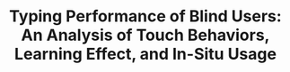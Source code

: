 ---
###############
# DO NOT EDIT
layout: publication
###############

###############
# TO EDIT
# pub title
title: "Typing Performance of Blind Users: An Analysis of Touch Behaviors, Learning Effect, and In-Situ Usage"

# publication image
image:
 name: 2015_writtingasset.jpg

 alt-text: "A keyboard scheme with dots representing each of the collected touch points. Each key as dots from a different color. There is a concentration of dots on the most used keys (e.g. a, s and space)." # provide a short description for the image #a11y

# short description of the publication
description: "  For eight weeks, we collected in-situ usage data and conducted weekly laboratory assessment sessions. This paper presents a thorough analysis of typing performance that goes beyond traditional aggregated measures of text-entry and reports on character-level errors and touch measures. Our findings show that users improve over time, even though it is at a slow rate (0.3 WPM per week)."

# authors of the publication
authors: "Hugo Nicolau, Kyle Montague, André Rodrigues, Tiago Guerreiro, Vicki Hanson"

# link to the pdf
pdf: http://www.di.fc.ul.pt/~tjvg/amc/tbb/text-entry.pdf

conference-name: ASSETS 2015
venue: "ASSETS 2015 - 17th International ACM SIGACCESS Conference on Computers and Accessibility. Lisboa, Portugal, October, 2015"

projects:
 - text_entry

# area for filter purpose
area: access
###############
---
